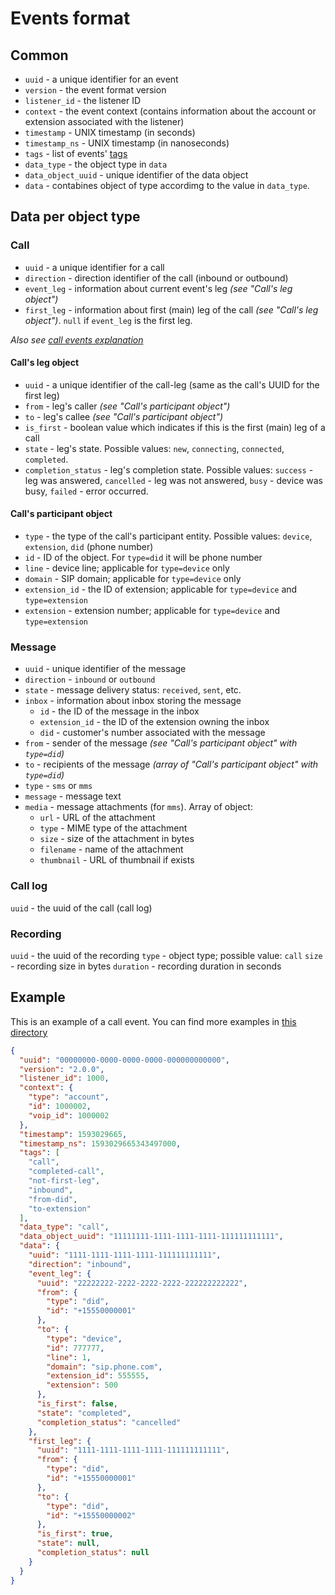# Events format

## Common

* `uuid` - a unique identifier for an event
* `version` - the event format version 
* `listener_id` - the listener ID 
* `context` - the event context (contains information about the account or extension associated with the listener)
* `timestamp` - UNIX timestamp (in seconds)
* `timestamp_ns` - UNIX timestamp (in nanoseconds)
* `tags` - list of events' [tags](./tags.md)
* `data_type` - the object type in `data`
* `data_object_uuid` - unique identifier of the data object
* `data` - contabines object of type accordimg to the value in `data_type`.

## Data per object type

### Call

* `uuid` - a unique identifier for a call
* `direction` - direction identifier of the call (inbound or outbound)
* `event_leg` - information about current event's leg _(see "Call's leg object")_
* `first_leg` - information about first (main) leg of the call _(see "Call's leg object")_. `null` if `event_leg` is the first leg.

_Also see [call events explanation](./call-events-explanation.md)_


#### Call's leg object

* `uuid` - a unique identifier of the call-leg (same as the call's UUID for the first leg) 
* `from` - leg's caller _(see "Call's participant object")_
* `to` - leg's callee  _(see "Call's participant object")_
* `is_first` - boolean value which indicates if this is the first (main) leg of a call
* `state` - leg's state. Possible values: `new`, `connecting`, `connected`, `completed`.
* `completion_status` - leg's completion state. Possible values: `success` - leg was answered, `cancelled` - leg was not answered, `busy` - device was busy, `failed` - error occurred.

#### Call's participant object

* `type` - the type of the call's participant entity. Possible values: `device`, `extension`, `did` (phone number)
* `id` - ID of the object. For `type=did` it will be phone number
* `line` - device line; applicable for `type=device` only
* `domain` - SIP domain; applicable for `type=device` only
* `extension_id` - the ID of extension; applicable for `type=device` and `type=extension`
* `extension` - extension number; applicable for `type=device` and `type=extension`

### Message

* `uuid` - unique identifier of the message
* `direction` - `inbound` or `outbound`
* `state` - message delivery status: `received`, `sent`, etc.
* `inbox` - information about inbox storing the message
    * `id` - the ID of the message in the inbox
    * `extension_id` - the ID of the extension owning the inbox
    * `did` - customer's number associated with the message
* `from` - sender of the message _(see "Call's participant object" with `type=did`)_
* `to` - recipients of the message _(array of "Call's participant object" with `type=did`)_
* `type` - `sms` or `mms`
* `message` - message text
* `media` - message attachments (for `mms`). Array of object:
    * `url` - URL of the attachment
    * `type` - MIME type of the attachment
    * `size` - size of the attachment in bytes
    * `filename` - name of the attachment
    * `thumbnail` - URL of thumbnail if exists

### Call log

`uuid` - the uuid of the call (call log)

### Recording

`uuid` - the uuid of the recording
`type` - object type; possible value: `call`
`size` - recording size in bytes
`duration` - recording duration in seconds

## Example

This is an example of a call event. You can find more examples in [this directory](./../events-examples)

```json
{
  "uuid": "00000000-0000-0000-0000-000000000000",
  "version": "2.0.0",
  "listener_id": 1000,
  "context": {
    "type": "account",
    "id": 1000002,
    "voip_id": 1000002
  },
  "timestamp": 1593029665,
  "timestamp_ns": 1593029665343497000,
  "tags": [
    "call",
    "completed-call",
    "not-first-leg",
    "inbound",
    "from-did",
    "to-extension"
  ],
  "data_type": "call",
  "data_object_uuid": "11111111-1111-1111-1111-111111111111",
  "data": {
    "uuid": "1111-1111-1111-1111-111111111111",
    "direction": "inbound",
    "event_leg": {
      "uuid": "22222222-2222-2222-2222-222222222222",
      "from": {
        "type": "did",
        "id": "+15550000001"
      },
      "to": {
        "type": "device",
        "id": 777777,
        "line": 1,
        "domain": "sip.phone.com",
        "extension_id": 555555,
        "extension": 500
      },
      "is_first": false,
      "state": "completed",
      "completion_status": "cancelled"
    },
    "first_leg": {
      "uuid": "1111-1111-1111-1111-111111111111",
      "from": {
        "type": "did",
        "id": "+15550000001"
      },
      "to": {
        "type": "did",
        "id": "+15550000002"
      },
      "is_first": true,
      "state": null,
      "completion_status": null
    }
  }
}
```